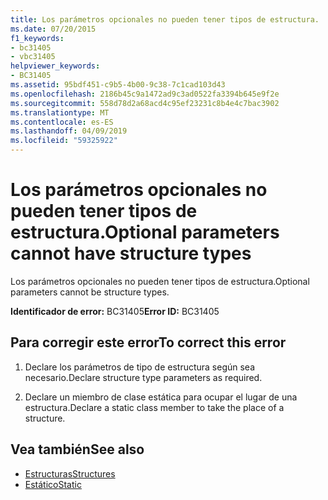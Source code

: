 ```yaml
---
title: Los parámetros opcionales no pueden tener tipos de estructura.
ms.date: 07/20/2015
f1_keywords:
- bc31405
- vbc31405
helpviewer_keywords:
- BC31405
ms.assetid: 95bdf451-c9b5-4b00-9c38-7c1cad103d43
ms.openlocfilehash: 2186b45c9a1472ad9c3ad0522fa3394b645e9f2e
ms.sourcegitcommit: 558d78d2a68acd4c95ef23231c8b4e4c7bac3902
ms.translationtype: MT
ms.contentlocale: es-ES
ms.lasthandoff: 04/09/2019
ms.locfileid: "59325922"
---
```

# <a name="optional-parameters-cannot-have-structure-types"></a><span data-ttu-id="6d3a0-102">Los parámetros opcionales no pueden tener tipos de estructura.</span><span class="sxs-lookup"><span data-stu-id="6d3a0-102">Optional parameters cannot have structure types</span></span>
<span data-ttu-id="6d3a0-103">Los parámetros opcionales no pueden tener tipos de estructura.</span><span class="sxs-lookup"><span data-stu-id="6d3a0-103">Optional parameters cannot be structure types.</span></span>  
  
 <span data-ttu-id="6d3a0-104">**Identificador de error:** BC31405</span><span class="sxs-lookup"><span data-stu-id="6d3a0-104">**Error ID:** BC31405</span></span>  
  
## <a name="to-correct-this-error"></a><span data-ttu-id="6d3a0-105">Para corregir este error</span><span class="sxs-lookup"><span data-stu-id="6d3a0-105">To correct this error</span></span>  
  
1. <span data-ttu-id="6d3a0-106">Declare los parámetros de tipo de estructura según sea necesario.</span><span class="sxs-lookup"><span data-stu-id="6d3a0-106">Declare structure type parameters as required.</span></span>  
  
2. <span data-ttu-id="6d3a0-107">Declare un miembro de clase estática para ocupar el lugar de una estructura.</span><span class="sxs-lookup"><span data-stu-id="6d3a0-107">Declare a static class member to take the place of a structure.</span></span>  
  
## <a name="see-also"></a><span data-ttu-id="6d3a0-108">Vea también</span><span class="sxs-lookup"><span data-stu-id="6d3a0-108">See also</span></span>

- [<span data-ttu-id="6d3a0-109">Estructuras</span><span class="sxs-lookup"><span data-stu-id="6d3a0-109">Structures</span></span>](../../visual-basic/programming-guide/language-features/data-types/structures.md)
- [<span data-ttu-id="6d3a0-110">Estático</span><span class="sxs-lookup"><span data-stu-id="6d3a0-110">Static</span></span>](../../visual-basic/language-reference/modifiers/static.md)
